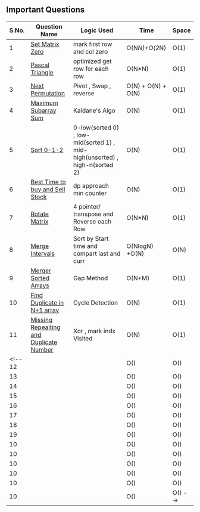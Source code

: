 ## Important Questions

S.No. | Question Name | Logic Used  | Time | Space
------|---------------|--------------|----------|--------|
1 | [Set Matrix Zero](./01-set-matrix-zero.cpp) | mark first row and col zero| O(N*N)+O(2*N) | O(1)
2 | [Pascal Triangle](./02-pascals-triangle.cpp) |optimized get row for each row | O(N*N) | O(1) 
3 | [Next Permutation](./03-next-permutation.cpp) |Pivot , Swap , reverse | O(N) + O(N) + O(N) | O(1)  
4 | [Maximum Subarray Sum](./04-maximum-subarray-sum.cpp) |Kaldane's Algo| O(N) | O(1)  
5 | [Sort 0-1-2](./05-sort-012.cpp) |0-low(sorted 0) , low-mid(sorted 1) , mid-high(unsorted) , high-n(sorted 2)| O(N) | O(1)  
6 | [Best Time to buy and Sell Stock](./06-best-time-to-buy-sell-stock.cpp) |dp approach min counter| O(N) | O(1)  
7 | [Rotate Matrix](./07-rotate-matrix.cpp) |4 pointer/ transpose and Reverse each Row| O(N*N) | O(1)  
8 | [Merge Intervals](./08-merge-intervals.cpp) |Sort by Start time and compart last and curr| O(NlogN) +O(N) | O(N)  
9 | [Merger Sorted Arrays](./09-merge-sorted-array.cpp) |Gap Method| O(N+M) | O(1)  
10 | [Find Duplicate in N+1 array](./10-find-duplicate-in-N%2B1.cpp) |Cycle Detection| O(N) | O(1) 
11 | [Missing Repeaiting and Duplicate Number](./11-missing-rrepeting-number.cpp) |Xor , mark indx Visited| O(N) | O(1) 
<!-- 12 | []() || O() | O() 
13 | []() || O() | O() 
14 | []() || O() | O() 
15 | []() || O() | O() 
16 | []() || O() | O() 
17 | []() || O() | O() 
18 | []() || O() | O() 
19 | []() || O() | O() 
10 | []() || O() | O() 
10 | []() || O() | O() 
10 | []() || O() | O() 
10 | []() || O() | O() 
10 | []() || O() | O() 
10 | []() || O() | O()  -->
